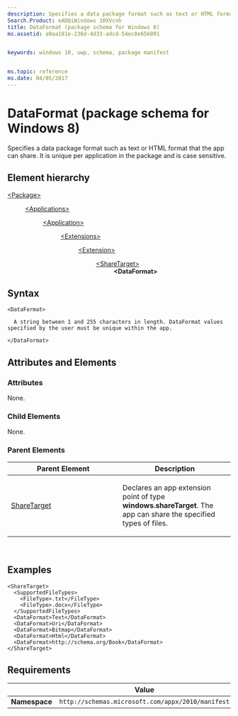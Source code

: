 ```yaml
---
description: Specifies a data package format such as text or HTML format that the app can share (Windows 8).
Search.Product: eADQiWindows 10XVcnh
title: DataFormat (package schema for Windows 8)
ms.assetid: a9aa181e-236d-4d33-adcd-54ec8e656891


keywords: windows 10, uwp, schema, package manifest


ms.topic: reference
ms.date: 04/05/2017
---
```


# DataFormat (package schema for Windows 8)


Specifies a data package format such as text or HTML format that the app can share. It is unique per application in the package and is case sensitive.

## Element hierarchy

<dl>
<dt><a href="element-package.md">&lt;Package&gt;</a></dt>
<dd>
<dl>
<dt><a href="element-applications.md">&lt;Applications&gt;</a></dt>
<dd>
<dl>
<dt><a href="element-application.md">&lt;Application&gt;</a></dt>
<dd>
<dl>
<dt><a href="element-1-extensions.md">&lt;Extensions&gt;</a></dt>
<dd>
<dl>
<dt><a href="element-1-extension.md">&lt;Extension&gt;</a></dt>
<dd>
<dl>
<dt><a href="element-sharetarget.md">&lt;ShareTarget&gt;</a></dt>
<dd><b>&lt;DataFormat&gt;</b></dd>
</dl>
</dd>
</dl>
</dd>
</dl>
</dd>
</dl>
</dd>
</dl>
</dd>
</dl>

## Syntax

``` syntax
<DataFormat>

  A string between 1 and 255 characters in length. DataFormat values specified by the user must be unique within the app. 

</DataFormat>
```

## Attributes and Elements


### Attributes

None.

### Child Elements

None.

### Parent Elements

<table>
<colgroup>
<col width="50%" />
<col width="50%" />
</colgroup>
<thead>
<tr class="header">
<th>Parent Element</th>
<th>Description</th>
</tr>
</thead>
<tbody>
<tr class="odd">
<td><a href="element-sharetarget.md">ShareTarget</a> </td>
<td><p>Declares an app extension point of type <strong>windows.shareTarget</strong>. The app can share the specified types of files.</p></td>
</tr>
</tbody>
</table>

 

## Examples

```XAML
<ShareTarget>
  <SupportedFileTypes>
    <FileType>.txt</FileType>
    <FileType>.docx</FileType>
  </SupportedFileTypes>
  <DataFormat>Text</DataFormat>
  <DataFormat>Uri</DataFormat>
  <DataFormat>Bitmap</DataFormat>
  <DataFormat>Html</DataFormat>
  <DataFormat>http://schema.org/Book</DataFormat>
</ShareTarget>
```

## Requirements

|               |    Value                                                         |
|---------------|-------------------------------------------------------------|
| **Namespace** | `http://schemas.microsoft.com/appx/2010/manifest` |

 

 



